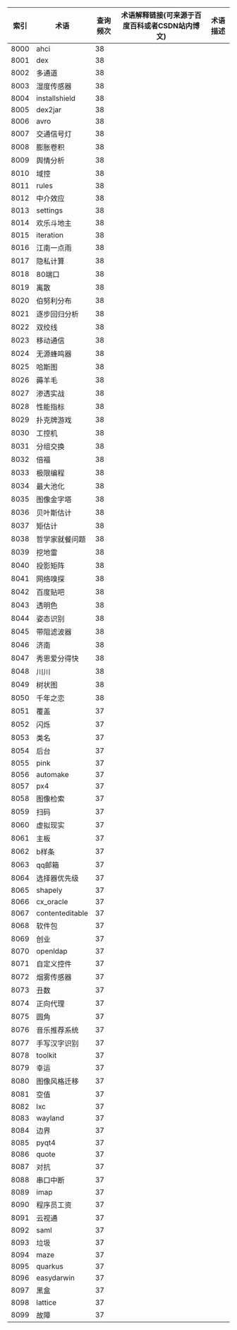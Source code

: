 | 索引   | 术语              | 查询频次 | 术语解释链接(可来源于百度百科或者CSDN站内博文) | 术语描述 |
| ---- | --------------- | ---- | -------------------------- | ---- |
| 8000 | ahci            | 38   |                            |      |
| 8001 | dex             | 38   |                            |      |
| 8002 | 多通道             | 38   |                            |      |
| 8003 | 湿度传感器           | 38   |                            |      |
| 8004 | installshield   | 38   |                            |      |
| 8005 | dex2jar         | 38   |                            |      |
| 8006 | avro            | 38   |                            |      |
| 8007 | 交通信号灯           | 38   |                            |      |
| 8008 | 膨胀卷积            | 38   |                            |      |
| 8009 | 舆情分析            | 38   |                            |      |
| 8010 | 域控              | 38   |                            |      |
| 8011 | rules           | 38   |                            |      |
| 8012 | 中介效应            | 38   |                            |      |
| 8013 | settings        | 38   |                            |      |
| 8014 | 欢乐斗地主           | 38   |                            |      |
| 8015 | iteration       | 38   |                            |      |
| 8016 | 江南一点雨           | 38   |                            |      |
| 8017 | 隐私计算            | 38   |                            |      |
| 8018 | 80端口            | 38   |                            |      |
| 8019 | 离散              | 38   |                            |      |
| 8020 | 伯努利分布           | 38   |                            |      |
| 8021 | 逐步回归分析          | 38   |                            |      |
| 8022 | 双绞线             | 38   |                            |      |
| 8023 | 移动通信            | 38   |                            |      |
| 8024 | 无源蜂鸣器           | 38   |                            |      |
| 8025 | 哈斯图             | 38   |                            |      |
| 8026 | 薅羊毛             | 38   |                            |      |
| 8027 | 渗透实战            | 38   |                            |      |
| 8028 | 性能指标            | 38   |                            |      |
| 8029 | 扑克牌游戏           | 38   |                            |      |
| 8030 | 工控机             | 38   |                            |      |
| 8031 | 分组交换            | 38   |                            |      |
| 8032 | 倍福              | 38   |                            |      |
| 8033 | 极限编程            | 38   |                            |      |
| 8034 | 最大池化            | 38   |                            |      |
| 8035 | 图像金字塔           | 38   |                            |      |
| 8036 | 贝叶斯估计           | 38   |                            |      |
| 8037 | 矩估计             | 38   |                            |      |
| 8038 | 哲学家就餐问题         | 38   |                            |      |
| 8039 | 挖地雷             | 38   |                            |      |
| 8040 | 投影矩阵            | 38   |                            |      |
| 8041 | 网络嗅探            | 38   |                            |      |
| 8042 | 百度贴吧            | 38   |                            |      |
| 8043 | 透明色             | 38   |                            |      |
| 8044 | 姿态识别            | 38   |                            |      |
| 8045 | 带阻滤波器           | 38   |                            |      |
| 8046 | 济南              | 38   |                            |      |
| 8047 | 秀恩爱分得快          | 38   |                            |      |
| 8048 | 川川              | 38   |                            |      |
| 8049 | 树状图             | 38   |                            |      |
| 8050 | 千年之恋            | 38   |                            |      |
| 8051 | 覆盖              | 37   |                            |      |
| 8052 | 闪烁              | 37   |                            |      |
| 8053 | 类名              | 37   |                            |      |
| 8054 | 后台              | 37   |                            |      |
| 8055 | pink            | 37   |                            |      |
| 8056 | automake        | 37   |                            |      |
| 8057 | px4             | 37   |                            |      |
| 8058 | 图像检索            | 37   |                            |      |
| 8059 | 扫码              | 37   |                            |      |
| 8060 | 虚拟现实            | 37   |                            |      |
| 8061 | 主板              | 37   |                            |      |
| 8062 | b样条             | 37   |                            |      |
| 8063 | qq邮箱            | 37   |                            |      |
| 8064 | 选择器优先级          | 37   |                            |      |
| 8065 | shapely         | 37   |                            |      |
| 8066 | cx_oracle       | 37   |                            |      |
| 8067 | contenteditable | 37   |                            |      |
| 8068 | 软件包             | 37   |                            |      |
| 8069 | 创业              | 37   |                            |      |
| 8070 | openldap        | 37   |                            |      |
| 8071 | 自定义控件           | 37   |                            |      |
| 8072 | 烟雾传感器           | 37   |                            |      |
| 8073 | 丑数              | 37   |                            |      |
| 8074 | 正向代理            | 37   |                            |      |
| 8075 | 圆角              | 37   |                            |      |
| 8076 | 音乐推荐系统          | 37   |                            |      |
| 8077 | 手写汉字识别          | 37   |                            |      |
| 8078 | toolkit         | 37   |                            |      |
| 8079 | 幸运              | 37   |                            |      |
| 8080 | 图像风格迁移          | 37   |                            |      |
| 8081 | 空值              | 37   |                            |      |
| 8082 | lxc             | 37   |                            |      |
| 8083 | wayland         | 37   |                            |      |
| 8084 | 边界              | 37   |                            |      |
| 8085 | pyqt4           | 37   |                            |      |
| 8086 | quote           | 37   |                            |      |
| 8087 | 对抗              | 37   |                            |      |
| 8088 | 串口中断            | 37   |                            |      |
| 8089 | imap            | 37   |                            |      |
| 8090 | 程序员工资           | 37   |                            |      |
| 8091 | 云视通             | 37   |                            |      |
| 8092 | saml            | 37   |                            |      |
| 8093 | 垃圾              | 37   |                            |      |
| 8094 | maze            | 37   |                            |      |
| 8095 | quarkus         | 37   |                            |      |
| 8096 | easydarwin      | 37   |                            |      |
| 8097 | 黑盒              | 37   |                            |      |
| 8098 | lattice         | 37   |                            |      |
| 8099 | 故障              | 37   |                            |      |
